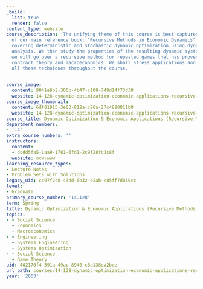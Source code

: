 ```yaml
---
_build:
  list: true
  render: false
content_type: website
course_description: 'The unifying theme of this course is best captured by the title
  of our main reference book: "Recursive Methods in Economic Dynamics". We start by
  covering deterministic and stochastic dynamic optimization using dynamic programming
  analysis. We then study the properties of the resulting dynamic systems. Finally,
  we will go over a recursive method for repeated games that has proven useful in
  contract theory and macroeconomics. We shall stress applications and examples of
  all these techniques throughout the course.

  '
course_image:
  content: 9041e9b2-306b-4b47-c108-749d14f73d38
  website: 14-128-dynamic-optimization-economic-applications-recursive-methods-spring-2003
course_image_thumbnail:
  content: 6df81915-3e03-812a-c26a-27c4890811b8
  website: 14-128-dynamic-optimization-economic-applications-recursive-methods-spring-2003
course_title: Dynamic Optimization & Economic Applications (Recursive Methods)
department_numbers:
- '14'
extra_course_numbers: ''
instructors:
  content:
  - dcdd5fa5-1aa9-1781-6fd1-2c9f28fc3c8f
  website: ocw-www
learning_resource_types:
- Lecture Notes
- Problem Sets with Solutions
legacy_uid: cc97f2c8-43dd-6b32-e2ab-c85ff7d019cc
level:
- Graduate
primary_course_number: '14.128'
term: Spring
title: Dynamic Optimization & Economic Applications (Recursive Methods)
topics:
- - Social Science
  - Economics
  - Macroeconomics
- - Engineering
  - Systems Engineering
  - Systems Optimization
- - Social Science
  - Game Theory
uid: 402170f4-591a-49ac-8940-c8a138ea2bde
url_path: courses/14-128-dynamic-optimization-economic-applications-recursive-methods-spring-2003
year: '2003'
---
```


